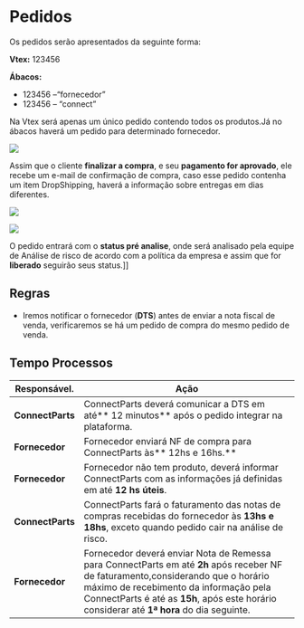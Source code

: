 # Pedidos

Os pedidos serão apresentados da seguinte forma:

**Vtex:** 123456 

**Ábacos:**  
* 123456 –“fornecedor”
* 123456 – “connect”

Na Vtex será apenas um único pedido contendo todos os produtos.Já no ábacos haverá um pedido para determinado fornecedor.

![](http://developers.connectparts.com.br/imagens/atendimentoPedidos16.png)

Assim que o cliente **finalizar a compra**, e seu **pagamento for aprovado**, ele recebe um e-mail de confirmação de compra, caso esse pedido contenha um item DropShipping, haverá a informação sobre entregas em dias diferentes. 


![](http://developers.connectparts.com.br/imagens/atendimentoPedidos02.png) 


![](http://developers.connectparts.com.br/imagens/atendimentoPedidos03.png)


O pedido entrará com o **status pré analise**, onde será analisado pela equipe de Análise de risco de acordo com a política da empresa e assim que for **liberado** seguirão seus status.]]

## Regras

* Iremos notificar o fornecedor (**DTS**) antes de enviar a nota fiscal de venda, verificaremos se há um pedido de compra do mesmo pedido de venda. 

## Tempo Processos

|Responsável.|	Ação|
|---|---|
|**ConnectParts**|ConnectParts deverá comunicar a DTS em até** 12 minutos** após  o pedido integrar na plataforma.|
|**Fornecedor**|Fornecedor enviará  NF de compra para ConnectParts às** 12hs e 16hs.**|
|**Fornecedor**|Fornecedor não tem produto, deverá informar ConnectParts com as informações já definidas em até **12 hs úteis**.|
|**ConnectParts**|ConnectParts fará o faturamento  das notas de compras recebidas do fornecedor às **13hs e 18hs**, exceto quando pedido cair na análise de risco.|
|**Fornecedor**|Fornecedor deverá enviar Nota de Remessa para ConnectParts em até **2h** após receber NF de faturamento,considerando que o horário máximo de recebimento da informação pela ConnectParts é até as **15h**, após este horário considerar até **1ª hora** do dia seguinte.|
